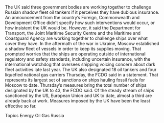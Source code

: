 The UK said three government bodies are working together to challenge Russian shadow fleet oil tankers if it perceives they have dubious insurance.
An announcement from the country’s Foreign, Commonwealth and Development Office didn’t specify how such interventions would occur, or how insistent the UK would be. However, it said the Department for Transport, the Joint Maritime Security Centre and the Maritime and Coastguard Agency are working together to challenge ships over what cover they have.
In the aftermath of the war in Ukraine, Moscow established a shadow fleet of vessels in order to keep its supplies moving. That prompted worries that the ships are operating outside of international regulatory and safety standards, including uncertain insurance, with the international watchdog that oversees shipping voicing concern about dark fleet activities late last year.
The UK also designated 18 oil tankers and four liquefied national gas carriers Thursday, the FCDO said in a statement. That represents its largest set of sanctions on ships hauling fossil fuels for Moscow to date.
Thursday’s measures bring the total number of ships designated by the UK to 43, the FCDO said.
Of the steady stream of ships sanctioned by the US, European Union and UK to date, almost a third are already back at work. Measures imposed by the UK have been the least effective so far.

Topics
Energy
Oil Gas
Russia
